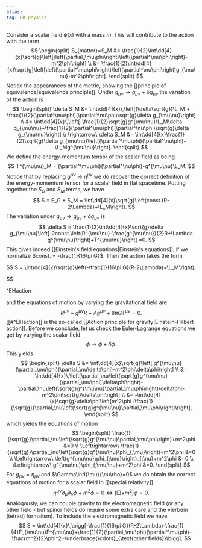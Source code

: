 ```yaml
---
alias:
tag: GR physics
---
```

Consider a scalar field $\phi(x)$ with a mass $m$. This will contribute to the action with the term
$$
\begin{split}
    S_{matter}=S_M &= \frac{1}{2}\int\dd[4]{x}\sqrt{g}\left[\left(\partial_\mu\phi\right)\left(\partial^\mu\phi\right)-m^2\phi\right] \\
    &= \frac{1}{2}\int\dd[4]{x}\sqrt{g}\left[\left(\partial^\mu\phi\right)\left(\partial^\nu\phi\right)g_{\mu\nu}-m^2\phi\right].
\end{split}
$$
Notice the appearances of the metric, showing the [[principle of equivalence|equivalence principle]]. Under $g_{\mu\nu}\to g_{\mu\nu}+\delta g_{\mu\nu}$ the variation of the action is
$$
\begin{split}
    \delta S_M &= \int\dd[4]{x}\,\left[(\delta\sqrt{g})\L_M + \frac{1}{2}(\partial^\mu\phi)(\partial^\nu\phi)\sqrt{g}\delta g_{\mu\nu}\right] \\
    &= \int\dd[4]{x}\,\left[-\frac{1}{2}\sqrt{g}g^{\mu\nu}\L_M\delta g_{\mu\nu}+\frac{1}{2}(\partial^\mu\phi)(\partial^\nu\phi)\sqrt{g}\delta g_{\mu\nu}\right] \\
    \rightarrow\ \delta S_M &= \int\dd[4]{x}\frac{1}{2}\sqrt{g}\delta g_{\mu\nu}\left[(\partial^\mu\phi)(\partial^\nu\phi)-\L_Mg^{\mu\nu}\right].
\end{split}
$$
We define the energy-momentum tensor of the scalar field as being
$$
    T^{\mu\nu}_M = (\partial^\mu\phi)(\partial^\nu\phi)-g^{\mu\nu}\L_M.
$$
Notice that by replacing $g^{\mu\nu}\to\eta^{\mu\nu}$ we do recover the correct definition of the energy-momentum tensor for a scalar field in flat spacetime.
Putting together the $S_G$ and $S_M$ terms, we have
$$
    S = S_G + S_M = \int\dd[4]{x}\sqrt{g}\left(const.(R-2\Lambda)+\L_M\right).
$$
The variation under $g_{\mu\nu}\to g_{\mu\nu}+\delta g_{\mu\nu}$ is
$$
    \delta S = \frac{1}{2}\int\dd[4]{x}\sqrt{g}\delta g_{\mu\nu}\left[-2const.\left(R^{\mu\nu}-\frac{g^{\mu\nu}}{2}R+\Lambda g^{\mu\nu}\right)+T^{\mu\nu}\right] =0.
$$
This gives indeed [[Einstein's field equations|Einstein's equations]], if we normalize $const. = -\frac{1}{16\pi G}$. Then the action takes the form

$$
    S = \int\dd[4]{x}\sqrt{g}\left(-\frac{1}{16\pi G}(R-2\Lambda)+\L_M\right),

$$

^EHaction

and the equations of motion by varying the gravitational field are 
$$
    R^{\mu\nu}-g^{\mu\nu}R+\Lambda g^{\mu\nu}+8\pi GT^{\mu\nu} =0.
$$
[[#^EHaction]] is the so-called [[Action principle for gravity|Einstein-Hilbert action]]. Before we conclude, let us check the Euler-Lagrange equations we get by varying the scalar field
$$
    \phi\to\phi+\delta\phi.
$$
This yields
$$
\begin{split}
    \delta S &= \int\dd[4]{x}\sqrt{g}\left[ g^{\mu\nu}(\partial_\mu\phi)(\partial_\nu\delta\phi)-m^2\phi\delta\phi\right] \\
    &= \int\dd[4]{x}\,\left[\partial_\nu\left(\sqrt{g}g^{\mu\nu}(\partial_\mu\phi)\delta\phi\right)-\partial_\nu\left(\sqrt{g}g^{\mu\nu}\partial_\mu\phi\right)\delta\phi-m^2\phi\sqrt{g}\delta\phi\right] \\
    &= -\int\dd[4]{x}\sqrt{g}\delta\phi\left[m^2\phi+\frac{1}{\sqrt{g}}\partial_\nu\left(\sqrt{g}g^{\mu\nu}\partial_\mu\phi\right)\right],
\end{split}
$$
which yields the equations of motion
$$
\begin{split}
    \frac{1}{\sqrt{g}}\partial_\nu\left(\sqrt{g}g^{\mu\nu}\partial_\mu\phi\right)+m^2\phi &=0 \\
    \Leftrightarrow\ \frac{1}{\sqrt{g}}\partial_\nu\left(\sqrt{g}g^{\mu\nu}\phi_{;\mu}\right)+m^2\phi &=0 \\
    \Leftrightarrow\ \left(g^{\mu\nu}\phi_{;\mu}\right)_{;\nu}+m^2\phi &=0 \\
    \Leftrightarrow\ g^{\mu\nu}\phi_{;\mu;\nu}+m^2\phi &=0.
\end{split}
$$
For $g_{\mu\nu} = \eta_{\mu\nu}$ and $\Gamma\ind{\mu}{\nu\rho}=0$ we do obtain the correct equations of motion for a scalar field in [[special relativity]]
$$
    \eta^{\mu\nu}\partial_\mu\partial_\nu\phi+m^2\phi = 0\ \Leftrightarrow\ (\Box+m^2)\phi =0.
$$
Analogously, we can couple gravity to the electromagnetic field (or any other field - but spinor fields do require some extra care and the vierbein (tetrad) formalism). To include the electromagnetic field we have
$$
    S = \int\dd[4]{x}\,\bigg[-\frac{1}{16\pi G}(R-2\Lambda)-\frac{1}{4}F_{\mu\nu}F^{\mu\nu}+\frac{1}{2}(\partial_\mu\phi)(\partial^\mu\phi)-\frac{m^2}{2}\phi^2+\underbrace{\cdots}_{\text{other fields}}\bigg].
$$
